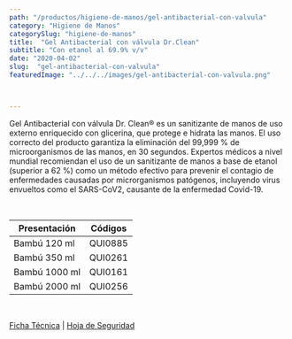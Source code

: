 ```yaml
---
path: "/productos/higiene-de-manos/gel-antibacterial-con-valvula"
category: "Higiene de Manos"
categorySlug: "higiene-de-manos"
title:  "Gel Antibacterial con válvula Dr.Clean"
subtitle: "Con etanol al 69.9% v/v"
date: "2020-04-02"
slug:  "gel-antibacterial-con-valvula"
featuredImage: "../../../images/gel-antibacterial-con-valvula.png"



---
```

Gel Antibacterial con válvula Dr. Clean® es un sanitizante de manos de uso externo enriquecido con glicerina, que protege e hidrata las manos. El uso correcto del producto garantiza la eliminación del 99,999 % de microorganismos de las manos, en 30 segundos. Expertos médicos a nivel mundial recomiendan el uso de un sanitizante de manos a base de etanol (superior a 62 %) como un método efectivo para prevenir el contagio de enfermedades causadas por microrganismos patógenos, incluyendo virus envueltos como el SARS-CoV2, causante de la enfermedad Covid-19.

<br>
<table class="min-w-full md:min-w-0 divide-y-0 divide-gray-200">
          <thead class=" bg-white">
            <tr>
              <th scope="col" class="px-6 text-center text-xs font-medium text-primary-lighter uppercase tracking-wider">
                Presentación
              </th>
              <th scope="col" class="px-6 py-3 text-center text-xs font-medium text-primary-lighter uppercase tracking-wider">
                Códigos
              </th>
            </tr>
          </thead>
          <tbody>
            <tr class="bg-gray-400">
              <td class="px-6 py-4 whitespace-nowrap text-sm text-gray-700 text-center">
              Bambú 120 ml
              </td>
              <td class="px-6 py-4 whitespace-nowrap text-sm text-gray-700 text-center">
              QUI0885
              </td>
            </tr>
            <tr class="bg-gray-200">
              <td class="px-6 py-4 whitespace-nowrap text-sm text-gray-700 text-center">
              Bambú 350 ml
              </td>
              <td class="px-6 py-4 whitespace-nowrap text-sm text-gray-700 text-center">
              QUI0261
              </td>
            </tr>
            <tr class="bg-gray-400">
              <td class="px-6 py-4 whitespace-nowrap text-sm text-gray-700 text-center">
              Bambú 1000 ml
              </td>
              <td class="px-6 py-4 whitespace-nowrap text-sm text-gray-700 text-center">
              QUI0161
              </td>
            </tr>
            <tr class="bg-gray-200">
              <td class="px-6 py-4 whitespace-nowrap text-sm text-gray-700 text-center">
              Bambú 2000 ml
              </td>
              <td class="px-6 py-4 whitespace-nowrap text-sm text-gray-700 text-center">
              QUI0256
              </td>
            </tr>
          </tbody>
        </table>
        <br>

 <a href="../../../files/FT-gel-antibacterial.pdf" target="_blank" rel="noopener">Ficha Técnica</a> |
 <a href="../../../files/MSDS-gel-antibacterial.pdf" target="_blank" rel="noopener">Hoja de Seguridad</a>
